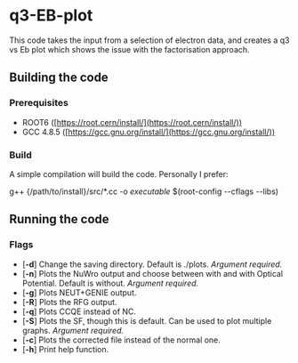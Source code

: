 # q3-EB-plot

This code takes the input from a selection of electron data, and creates a q3 vs Eb plot which shows the issue with the factorisation approach. 


## Building the code

### Prerequisites

- ROOT6 ([https://root.cern/install/](https://root.cern/install/))
- GCC 4.8.5 ([https://gcc.gnu.org/install/](https://gcc.gnu.org/install/))


### Build 

A simple compilation will build the code. Personally I prefer:

g++ {/path/to/install}/src/*.cc -o *executable* $(root-config --cflags --libs)


## Running the code 

### Flags

- [**-d**] Change the saving directory. Default is ./plots. *Argument required.*
- [**-n**] Plots the NuWro output and choose between with and with Optical Potential. Default is without. *Argument required.*
- [**-g**] Plots NEUT+GENIE output.
- [**-R**] Plots the RFG output.
- [**-q**] Plots CCQE instead of NC.
- [**-S**] Plots the SF, though this is default. Can be used to plot multiple graphs. *Argument required.*
- [**-c**] Plots the corrected file instead of the normal one.  
- [**-h**] Print help function.


